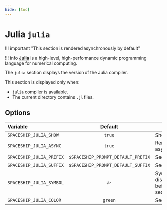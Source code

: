 ```yaml
---
hide: [toc]
---
```


# Julia `julia`

!!! important "This section is rendered asynchronously by default"

!!! info
    [**Julia**](https://julialang.org) is a high-level, high-performance dynamic programming language for numerical computing.

The `julia` section displays the version of the Julia compiler.

This section is displayed only when:

* `julia` compiler is available.
* The current directory contains `.jl` files.

## Options

| Variable                 |              Default               | Meaning                             |
| :----------------------- | :--------------------------------: | ----------------------------------- |
| `SPACESHIP_JULIA_SHOW`   |               `true`               | Show section                        |
| `SPACESHIP_JULIA_ASYNC`  |               `true`               | Render section asynchronously       |
| `SPACESHIP_JULIA_PREFIX` | `$SPACESHIP_PROMPT_DEFAULT_PREFIX` | Section's prefix                    |
| `SPACESHIP_JULIA_SUFFIX` | `$SPACESHIP_PROMPT_DEFAULT_SUFFIX` | Section's suffix                    |
| `SPACESHIP_JULIA_SYMBOL` |                `ஃ·`                | Symbol displayed before the section |
| `SPACESHIP_JULIA_COLOR`  |              `green`               | Section's color                     |
